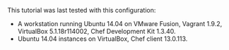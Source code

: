 This tutorial was last tested with this configuration:

* A workstation running Ubuntu 14.04 on VMware Fusion, Vagrant 1.9.2, VirtualBox 5.1.18r114002, Chef Development Kit 1.3.40.
* Ubuntu 14.04 instances on VirtualBox, Chef client 13.0.113.
